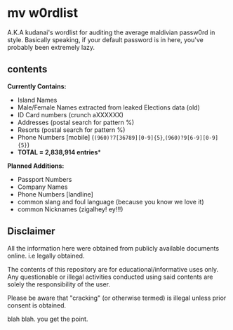 # mv w0rdlist

A.K.A kudanai's wordlist for auditing the average maldivian passw0rd in style. Basically speaking, if your default password is in here, you've probably been extremely lazy.

## contents

**Currently Contains:**  

 * Island Names
 * Male/Female Names extracted from leaked Elections data (old)
 * ID Card numbers (crunch aXXXXXX)
 * Addresses (postal search for pattern %)
 * Resorts (postal search for pattern %)
 * Phone Numbers [mobile] (`(960)?7[36789][0-9]{5}`,`(960)?9[6-9][0-9]{5}`)
 * **TOTAL = 2,838,914 entries***

**Planned Additions:**

 * Passport Numbers
 * Company Names
 * Phone Numbers [landline]
 * common slang and foul language (because you know we love it)
 * common Nicknames (zigalhey! ey!!!)
 
## Disclaimer

All the information here were obtained from publicly available documents online. i.e legally obtained.

The contents of this repository are for educational/informative uses only. Any questionable or illegal activities conducted using said contents are solely the responsibility of the user.

Please be aware that "cracking" (or otherwise termed) is illegal unless prior consent is obtained.

blah blah. you get the point.
